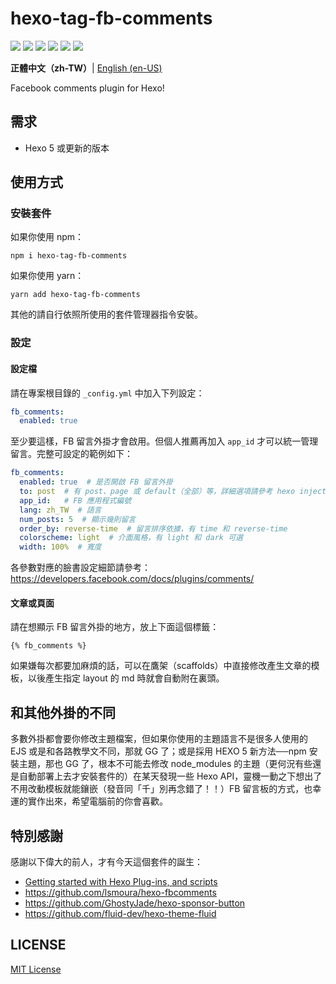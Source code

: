 # hexo-tag-fb-comments

[![](https://img.shields.io/npm/v/hexo-tag-fb-comments?style=flat-square)](https://www.npmjs.com/package/hexo-tag-fb-comments)
![](https://img.shields.io/npm/v/hexo-tag-fb-comments/latest?color=success)
![](https://img.shields.io/npm/dt/hexo-tag-fb-comments)
![](https://img.shields.io/npm/dependency-version/hexo-tag-fb-comments/peer/hexo)
[![](https://img.shields.io/github/commits-since/hms5232/hexo-tag-fb-comments/latest?label=commits%20since%20latest%20release&logoColor=yellow&style=social)](https://github.com/hms5232/hexo-tag-fb-comments)
![](https://img.shields.io/npm/l/hexo-tag-fb-comments?style=flat-square)

**正體中文（zh-TW）**| [English (en-US)](README_en-US.md)

Facebook comments plugin for Hexo!

## 需求
* Hexo 5 或更新的版本

## 使用方式
### 安裝套件
如果你使用 npm：
```
npm i hexo-tag-fb-comments
```
如果你使用 yarn：
```
yarn add hexo-tag-fb-comments
```
其他的請自行依照所使用的套件管理器指令安裝。

### 設定
#### 設定檔
請在專案根目錄的 `_config.yml` 中加入下列設定：
```yml
fb_comments:
  enabled: true
```
至少要這樣，FB 留言外掛才會啟用。但個人推薦再加入 `app_id` 才可以統一管理留言。完整可設定的範例如下：
```yml
fb_comments:
  enabled: true  # 是否開啟 FB 留言外掛
  to: post  # 有 post、page 或 default（全部）等，詳細選項請參考 hexo injector
  app_id:   # FB 應用程式編號
  lang: zh_TW  # 語言
  num_posts: 5  # 顯示幾則留言
  order_by: reverse-time  # 留言排序依據，有 time 和 reverse-time
  colorscheme: light  # 介面風格，有 light 和 dark 可選
  width: 100%  # 寬度
```

各參數對應的臉書設定細節請參考：https://developers.facebook.com/docs/plugins/comments/

#### 文章或頁面
請在想顯示 FB 留言外掛的地方，放上下面這個標籤：
```
{% fb_comments %}
```

如果嫌每次都要加麻煩的話，可以在鷹架（scaffolds）中直接修改產生文章的模板，以後產生指定 layout 的 md 時就會自動附在裏頭。

## 和其他外掛的不同
多數外掛都會要你修改主題檔案，但如果你使用的主題語言不是很多人使用的 EJS 或是和各路教學文不同，那就 GG 了；或是採用 HEXO 5 新方法──npm 安裝主題，那也 GG 了，根本不可能去修改 node_modules 的主題（更何況有些還是自動部署上去才安裝套件的）在某天發現一些 Hexo API，靈機一動之下想出了不用改動模板就能鑲嵌（發音同「千」別再念錯了！！）FB 留言板的方式，也幸運的實作出來，希望電腦前的你會喜歡。

## 特別感謝
感謝以下偉大的前人，才有今天這個套件的誕生：
* [Getting started with Hexo Plug-ins, and scripts](https://dustinpfister.github.io/2018/01/03/hexo-plugins/)
* https://github.com/lsmoura/hexo-fbcomments
* https://github.com/GhostyJade/hexo-sponsor-button
* https://github.com/fluid-dev/hexo-theme-fluid

## LICENSE
[MIT License](LICENSE)

